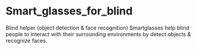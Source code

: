 # Smart_glasses_for_blind
Blind helper (object detection &amp; face recognition) Smartglasses help blind people to interact with their surrounding environments by detect objects &amp; recognize faces.
